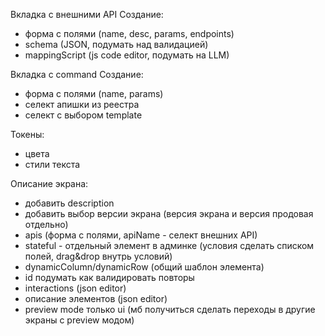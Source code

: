 Вкладка с внешними API
Создание:

- форма с полями (name, desc, params, endpoints)
- schema (JSON, подумать над валидацией)
- mappingScript (js code editor, подумать на LLM)

Вкладка с command
Создание:

- форма с полями (name, params)
- селект апишки из реестра
- селект с выбором template

Токены:

- цвета
- стили текста

Описание экрана:

- добавить description
- добавить выбор версии экрана (версия экрана и версия продовая отдельно)
- apis (форма с полями, apiName - селект внешних API)
- stateful - отдельный элемент в админке (условия сделать списком полей, drag&drop внутрь условий)
- dynamicColumn/dynamicRow (общий шаблон элемента)
- id подумать как валидировать повторы
- interactions (json editor)
- описание элементов (json editor)
- preview mode только ui (мб получиться сделать переходы в другие экраны с preview модом)
